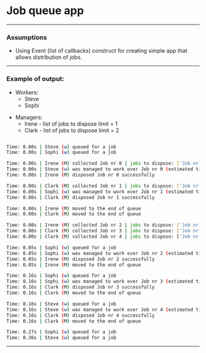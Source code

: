 # Job queue app

---
### Assumptions

- Using Event (list of callbacks) construct for creating simple app that
allows distribution of jobs.

---
### Example of output:

* Workers: 
    * Steve
    * Sophi
- Managers: 
    * Irene - list of jobs to dispose limit = 1
    * Clark - list of jobs to dispose limit = 2

```bash

Time: 0.00s | Steve (w) queued for a job
Time: 0.00s | Sophi (w) queued for a job

Time: 0.00s | Irene (M) collected Job nr 0 | jobs to dispose: ['Job nr 0']
Time: 0.00s | Steve (w) was managed to work over Job nr 0 (estimated time: 0.16s)
Time: 0.00s | Irene (M) disposed Job nr 0 successfully

Time: 0.00s | Clark (M) collected Job nr 1 | jobs to dispose: ['Job nr 1']
Time: 0.00s | Sophi (w) was managed to work over Job nr 1 (estimated time: 0.05s)
Time: 0.00s | Clark (M) disposed Job nr 1 successfully

Time: 0.00s | Irene (M) moved to the end of queue
Time: 0.00s | Clark (M) moved to the end of queue

Time: 0.00s | Irene (M) collected Job nr 2 | jobs to dispose: ['Job nr 2']
Time: 0.00s | Clark (M) collected Job nr 3 | jobs to dispose: ['Job nr 3']
Time: 0.00s | Clark (M) collected Job nr 4 | jobs to dispose: ['Job nr 3', 'Job nr 4']

Time: 0.05s | Sophi (w) queued for a job
Time: 0.05s | Sophi (w) was managed to work over Job nr 2 (estimated time: 0.11s)
Time: 0.05s | Irene (M) disposed Job nr 2 successfully
Time: 0.05s | Irene (M) moved to the end of queue

Time: 0.16s | Sophi (w) queued for a job
Time: 0.16s | Sophi (w) was managed to work over Job nr 3 (estimated time: 0.11s)
Time: 0.16s | Clark (M) disposed Job nr 3 successfully
Time: 0.16s | Clark (M) moved to the end of queue

Time: 0.16s | Steve (w) queued for a job
Time: 0.16s | Steve (w) was managed to work over Job nr 4 (estimated time: 0.20s)
Time: 0.16s | Clark (M) disposed Job nr 4 successfully
Time: 0.16s | Clark (M) moved to the end of queue

Time: 0.27s | Sophi (w) queued for a job
Time: 0.36s | Steve (w) queued for a job
```

---